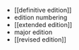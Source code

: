 - [[definitive edition]]
- edition numbering
- [[extended edition]]
- major edition
- [[revised edition]]
